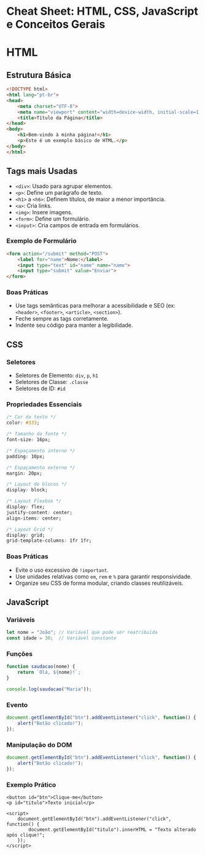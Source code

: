 # Cheat Sheet: HTML, CSS, JavaScript e Conceitos Gerais

# HTML

## Estrutura Básica

```html
<!DOCTYPE html>
<html lang="pt-br">
<head>
    <meta charset="UTF-8">
    <meta name="viewport" content="width=device-width, initial-scale=1.0">
    <title>Título da Página</title>
</head>
<body>
    <h1>Bem-vindo à minha página!</h1>
    <p>Este é um exemplo básico de HTML.</p>
</body>
</html>
```

## Tags mais Usadas

- `<div>`: Usado para agrupar elementos.
- `<p>`: Define um parágrafo de texto.
- `<h1>` a `<h6>`: Definem títulos, de maior a menor importância.
- `<a>`: Cria links.
- `<img>`: Insere imagens.
- `<form>`: Define um formulário.
- `<input>`: Cria campos de entrada em formulários.

### Exemplo de Formulário

```html
<form action="/submit" method="POST">
    <label for="name">Nome:</label>
    <input type="text" id="name" name="name">
    <input type="submit" value="Enviar">
</form>
```

### Boas Práticas

- Use tags semânticas para melhorar a acessibilidade e SEO (ex: `<header>`, `<footer>`, `<article>`, `<section>`).
- Feche sempre as tags corretamente.
- Indente seu código para manter a legibilidade.

## CSS

### Seletores

- Seletores de Elemento: `div`, `p`, `h1`
- Seletores de Classe: `.classe`
- Seletores de ID: `#id`

### Propriedades Essenciais

```css
/* Cor do texto */
color: #333;

/* Tamanho da fonte */
font-size: 16px;

/* Espaçamento interno */
padding: 10px;

/* Espaçamento externo */
margin: 20px;

/* Layout de blocos */
display: block;

/* Layout Flexbox */
display: flex;
justify-content: center;
align-items: center;

/* Layout Grid */
display: grid;
grid-template-columns: 1fr 1fr;
```

### Boas Práticas
- Evite o uso excessivo de `!important`.
- Use unidades relativas como `em`, `rem` e `%` para garantir responsividade.
- Organize seu CSS de forma modular, criando classes reutilizáveis.

## JavaScript
### Variáveis

```javascript
let nome = "João"; // Variável que pode ser reatribuída
const idade = 30;  // Variável constante
```

### Funções
```javascript
function saudacao(nome) {
    return `Olá, ${nome}!`;
}

console.log(saudacao("Maria"));
```

### Evento
```javascript
document.getElementById("btn").addEventListener("click", function() {
    alert("Botão clicado!");
});
```

### Manipulação do DOM
```javascript
document.getElementById("btn").addEventListener("click", function() {
    alert("Botão clicado!");
});
```

### Exemplo Prático
```
<button id="btn">Clique-me</button>
<p id="titulo">Texto inicial</p>

<script>
    document.getElementById("btn").addEventListener("click", function() {
        document.getElementById("titulo").innerHTML = "Texto alterado após clique!";
    });
</script>
```
